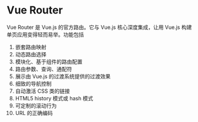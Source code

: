 

# Vue Router

Vue Router 是 Vue.js 的官方路由。它与 Vue.js 核心深度集成，让用 Vue.js 构建单页应用变得轻而易举。功能包括

01. 嵌套路由映射
02. 动态路由选择
03. 模块化、基于组件的路由配置
04. 路由参数、查询、通配符
05. 展示由 Vue.js 的过渡系统提供的过渡效果
06. 细致的导航控制
07. 自动激活 CSS 类的链接
08. HTML5 history 模式或 hash 模式
09. 可定制的滚动行为
10. URL 的正确编码
